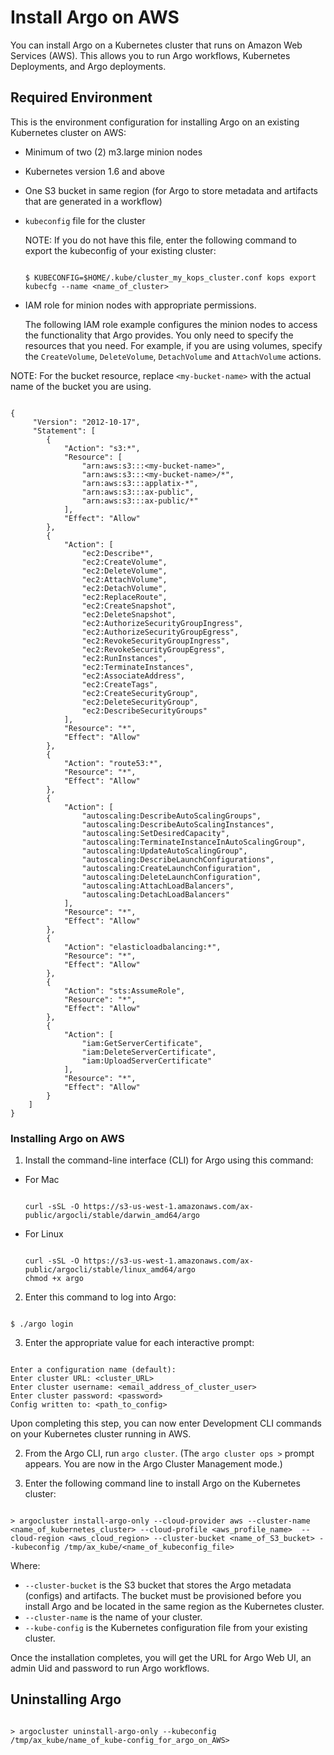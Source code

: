 


# Install Argo on AWS

You can install Argo on a Kubernetes cluster that runs on Amazon Web Services (AWS). This allows you to run Argo workflows, Kubernetes Deployments, and Argo deployments.

## Required Environment

This is the environment configuration for installing Argo on an existing Kubernetes cluster on AWS:

* Minimum of two (2) m3.large minion nodes
* Kubernetes version 1.6 and above
* One S3 bucket in same region (for Argo to store metadata and artifacts that are generated in a workflow)
* `kubeconfig` file for the cluster

  NOTE: If you do not have this file, enter the following command to export the kubeconfig of your existing cluster:

  ```

  $ KUBECONFIG=$HOME/.kube/cluster_my_kops_cluster.conf kops export kubecfg --name <name_of_cluster>

  ```
<!--  Where `KUBECONFIG` is the name of the environmental variable that exists while kops or kubectl runs.-->

* IAM role for minion nodes with appropriate permissions.

  The following IAM role example configures the minion nodes to access the functionality that Argo provides. You only need to specify the resources that you need. For example, if you are using volumes, specify the
`CreateVolume`, `DeleteVolume`, `DetachVolume` and `AttachVolume` actions.

 NOTE: For the bucket resource, replace `<my-bucket-name>` with the actual name of the bucket you are using.

 ```

 {
      "Version": "2012-10-17",
      "Statement": [
         {
             "Action": "s3:*",
             "Resource": [
                 "arn:aws:s3:::<my-bucket-name>",
                 "arn:aws:s3:::<my-bucket-name>/*",
                 "arn:aws:s3:::applatix-*",
                 "arn:aws:s3:::ax-public",
                 "arn:aws:s3:::ax-public/*"
             ],
             "Effect": "Allow"
         },
         {
             "Action": [
                 "ec2:Describe*",
                 "ec2:CreateVolume",
                 "ec2:DeleteVolume",
                 "ec2:AttachVolume",
                 "ec2:DetachVolume",
                 "ec2:ReplaceRoute",
                 "ec2:CreateSnapshot",
                 "ec2:DeleteSnapshot",
                 "ec2:AuthorizeSecurityGroupIngress",
                 "ec2:AuthorizeSecurityGroupEgress",
                 "ec2:RevokeSecurityGroupIngress",
                 "ec2:RevokeSecurityGroupEgress",
                 "ec2:RunInstances",
                 "ec2:TerminateInstances",
                 "ec2:AssociateAddress",
                 "ec2:CreateTags",
                 "ec2:CreateSecurityGroup",
                 "ec2:DeleteSecurityGroup",
                 "ec2:DescribeSecurityGroups"
             ],
             "Resource": "*",
             "Effect": "Allow"
         },
         {
             "Action": "route53:*",
             "Resource": "*",
             "Effect": "Allow"
         },
         {
             "Action": [
                 "autoscaling:DescribeAutoScalingGroups",
                 "autoscaling:DescribeAutoScalingInstances",
                 "autoscaling:SetDesiredCapacity",
                 "autoscaling:TerminateInstanceInAutoScalingGroup",
                 "autoscaling:UpdateAutoScalingGroup",
                 "autoscaling:DescribeLaunchConfigurations",
                 "autoscaling:CreateLaunchConfiguration",
                 "autoscaling:DeleteLaunchConfiguration",
                 "autoscaling:AttachLoadBalancers",
                 "autoscaling:DetachLoadBalancers"
             ],
             "Resource": "*",
             "Effect": "Allow"
         },
         {
             "Action": "elasticloadbalancing:*",
             "Resource": "*",
             "Effect": "Allow"
         },
         {
             "Action": "sts:AssumeRole",
             "Resource": "*",
             "Effect": "Allow"
         },
         {
             "Action": [
                 "iam:GetServerCertificate",
                 "iam:DeleteServerCertificate",
                 "iam:UploadServerCertificate"
             ],
             "Resource": "*",
             "Effect": "Allow"
         }
     ]
 }

 ```

### Installing Argo on AWS

1. Install the command-line interface (CLI) for Argo using this command:

  * For Mac

    ```

    curl -sSL -O https://s3-us-west-1.amazonaws.com/ax-public/argocli/stable/darwin_amd64/argo

    ```
  * For Linux

    ```

    curl -sSL -O https://s3-us-west-1.amazonaws.com/ax-public/argocli/stable/linux_amd64/argo
    chmod +x argo

    ```

2. Enter this command to log into Argo:

  ```

  $ ./argo login

  ```

3. Enter the appropriate value for each interactive prompt:

  ```

  Enter a configuration name (default):
  Enter cluster URL: <cluster_URL>
  Enter cluster username: <email_address_of_cluster_user>
  Enter cluster password: <password>
  Config written to: <path_to_config>

  ```

  Upon completing this step, you can now enter Development CLI commands on your Kubernetes cluster running in AWS.

2. From the Argo CLI, run `argo cluster`. (The `argo cluster ops >` prompt appears. You are now in the Argo Cluster Management mode.)

2. Enter the following command line to install Argo on the Kubernetes cluster:

 ```

 > argocluster install-argo-only --cloud-provider aws --cluster-name <name_of_kubernetes_cluster> --cloud-profile <aws_profile_name>  --cloud-region <aws_cloud_region> --cluster-bucket <name_of_S3_bucket> --kubeconfig /tmp/ax_kube/<name_of_kubeconfig_file>

 ```

 Where:
 * `--cluster-bucket` is the S3 bucket that stores the Argo metadata (configs) and artifacts. The bucket must be provisioned before you install Argo and be located in the same region as the Kubernetes cluster.
 * `--cluster-name` is the name of your cluster.
 * `--kube-config` is the Kubernetes configuration file from your existing cluster.

Once the installation completes, you will get the URL for Argo Web UI, an admin Uid and password to run Argo workflows.

## Uninstalling Argo

```

> argocluster uninstall-argo-only --kubeconfig /tmp/ax_kube/name_of_kube-config_for_argo_on_AWS>

```
